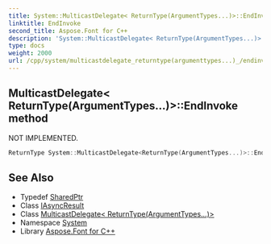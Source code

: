 ```yaml
---
title: System::MulticastDelegate< ReturnType(ArgumentTypes...)>::EndInvoke method
linktitle: EndInvoke
second_title: Aspose.Font for C++
description: 'System::MulticastDelegate< ReturnType(ArgumentTypes...)>::EndInvoke method. NOT IMPLEMENTED in C++.'
type: docs
weight: 2000
url: /cpp/system/multicastdelegate_returntype(argumenttypes...)_/endinvoke/
---
```

## MulticastDelegate< ReturnType(ArgumentTypes...)>::EndInvoke method


NOT IMPLEMENTED.

```cpp
ReturnType System::MulticastDelegate<ReturnType(ArgumentTypes...)>::EndInvoke(const SharedPtr<IAsyncResult> &)
```


## See Also

* Typedef [SharedPtr](../../sharedptr/)
* Class [IAsyncResult](../../iasyncresult/)
* Class [MulticastDelegate< ReturnType(ArgumentTypes...)>](../)
* Namespace [System](../../)
* Library [Aspose.Font for C++](../../../)
